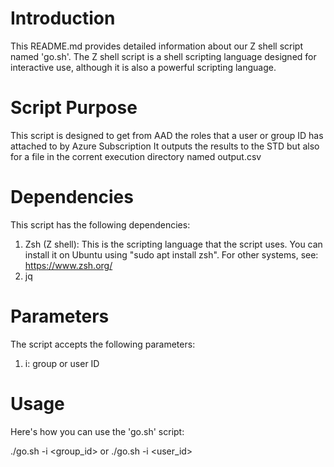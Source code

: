 # Introduction
This README.md provides detailed information about our Z shell script named 'go.sh'. 
The Z shell script is a shell scripting language designed for interactive use, although it is also a powerful scripting language.

# Script Purpose
This script is designed to get from AAD the roles that a user or group ID has attached to by Azure Subscription 
It outputs the results to the STD but also for a file in the corrent execution directory named output.csv

# Dependencies
This script has the following dependencies:
1. Zsh (Z shell): This is the scripting language that the script uses. You can install it on Ubuntu using "sudo apt install zsh". For other systems, see: https://www.zsh.org/
2. jq 

# Parameters
The script accepts the following parameters:
1. i: group or user ID 


# Usage
Here's how you can use the 'go.sh' script:


./go.sh -i <group_id>
or
./go.sh -i <user_id>

